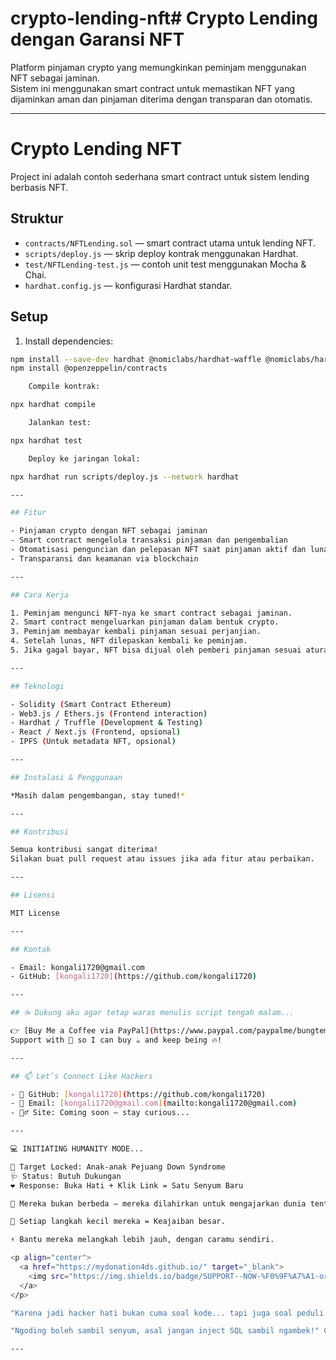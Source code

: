 # crypto-lending-nft# Crypto Lending dengan Garansi NFT

Platform pinjaman crypto yang memungkinkan peminjam menggunakan NFT sebagai jaminan.  
Sistem ini menggunakan smart contract untuk memastikan NFT yang dijaminkan aman dan pinjaman diterima dengan transparan dan otomatis.

---
# Crypto Lending NFT

Project ini adalah contoh sederhana smart contract untuk sistem lending berbasis NFT.

## Struktur

- `contracts/NFTLending.sol` — smart contract utama untuk lending NFT.
- `scripts/deploy.js` — skrip deploy kontrak menggunakan Hardhat.
- `test/NFTLending-test.js` — contoh unit test menggunakan Mocha & Chai.
- `hardhat.config.js` — konfigurasi Hardhat standar.

## Setup

1. Install dependencies:

```bash
npm install --save-dev hardhat @nomiclabs/hardhat-waffle @nomiclabs/hardhat-ethers ethers chai
npm install @openzeppelin/contracts

    Compile kontrak:

npx hardhat compile

    Jalankan test:

npx hardhat test

    Deploy ke jaringan lokal:

npx hardhat run scripts/deploy.js --network hardhat

---

## Fitur

- Pinjaman crypto dengan NFT sebagai jaminan  
- Smart contract mengelola transaksi pinjaman dan pengembalian  
- Otomatisasi penguncian dan pelepasan NFT saat pinjaman aktif dan lunas  
- Transparansi dan keamanan via blockchain  

---

## Cara Kerja

1. Peminjam mengunci NFT-nya ke smart contract sebagai jaminan.  
2. Smart contract mengeluarkan pinjaman dalam bentuk crypto.  
3. Peminjam membayar kembali pinjaman sesuai perjanjian.  
4. Setelah lunas, NFT dilepaskan kembali ke peminjam.  
5. Jika gagal bayar, NFT bisa dijual oleh pemberi pinjaman sesuai aturan.

---

## Teknologi

- Solidity (Smart Contract Ethereum)  
- Web3.js / Ethers.js (Frontend interaction)  
- Hardhat / Truffle (Development & Testing)  
- React / Next.js (Frontend, opsional)  
- IPFS (Untuk metadata NFT, opsional)

---

## Instalasi & Penggunaan

*Masih dalam pengembangan, stay tuned!*

---

## Kontribusi

Semua kontribusi sangat diterima!  
Silakan buat pull request atau issues jika ada fitur atau perbaikan.

---

## Lisensi

MIT License

---

## Kontak

- Email: kongali1720@gmail.com  
- GitHub: [kongali1720](https://github.com/kongali1720)

---

## ☕ Dukung aku agar tetap waras menulis script tengah malam...

👉 [Buy Me a Coffee via PayPal](https://www.paypal.com/paypalme/bungtempong99) 👈  
Support with 💸 so I can buy ☕ and keep being 🔥!

---

## 📫 Let’s Connect Like Hackers

- 🧙 GitHub: [kongali1720](https://github.com/kongali1720)
- 💌 Email: [kongali1720@gmail.com](mailto:kongali1720@gmail.com)
- 🕵️‍♂️ Site: Coming soon — stay curious...

---

💻 INITIATING HUMANITY MODE...

🎯 Target Locked: Anak-anak Pejuang Down Syndrome  
🩺 Status: Butuh Dukungan  
❤️ Response: Buka Hati + Klik Link = Satu Senyum Baru

🧬 Mereka bukan berbeda — mereka dilahirkan untuk mengajarkan dunia tentang cinta yang murni dan kesabaran yang luar biasa.

👣 Setiap langkah kecil mereka = Keajaiban besar.

⚡ Bantu mereka melangkah lebih jauh, dengan caramu sendiri.

<p align="center">
  <a href="https://mydonation4ds.github.io/" target="_blank">
    <img src="https://img.shields.io/badge/SUPPORT--NOW-%F0%9F%A7%A1-orange?style=for-the-badge&logo=heart" />
  </a>
</p>

"Karena jadi hacker hati bukan cuma soal kode... tapi juga soal peduli." 🖤

"Ngoding boleh sambil senyum, asal jangan inject SQL sambil ngambek!" 😜

---

